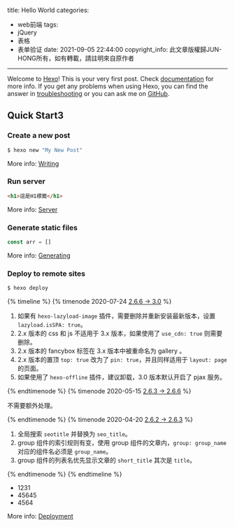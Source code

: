 title: Hello World
categories:
  - web前端
tags:
  - jQuery
  - 表格
  - 表单验证
date: 2021-09-05 22:44:00
copyright_info: 此文章版權歸JUN-HONG所有，如有轉載，請註明來自原作者
---
Welcome to [Hexo](https://hexo.io/)! This is your very first post. Check [documentation](https://hexo.io/docs/) for more info. If you get any problems when using Hexo, you can find the answer in [troubleshooting](https://hexo.io/docs/troubleshooting.html) or you can ask me on [GitHub](https://github.com/hexojs/hexo/issues).

## Quick Start3

### Create a new post

``` bash
$ hexo new "My New Post"
```

More info: [Writing](https://hexo.io/docs/writing.html)

### Run server

``` HTML
<h1>這是H1標籤</h1>
```

More info: [Server](https://hexo.io/docs/server.html)

### Generate static files

``` JavaScript
const arr = []
```

More info: [Generating](https://hexo.io/docs/generating.html)

### Deploy to remote sites

``` bash
$ hexo deploy
```

{% timeline %}
{% timenode 2020-07-24 [2.6.6 -> 3.0](https://github.com/volantis-x/hexo-theme-volantis/releases) %}

1. 如果有 `hexo-lazyload-image` 插件，需要删除并重新安装最新版本，设置 `lazyload.isSPA: true`。
2. 2.x 版本的 css 和 js 不适用于 3.x 版本，如果使用了 `use_cdn: true` 则需要删除。
3. 2.x 版本的 fancybox 标签在 3.x 版本中被重命名为 gallery 。
4. 2.x 版本的置顶 `top: true` 改为了 `pin: true`，并且同样适用于 `layout: page` 的页面。
5. 如果使用了 `hexo-offline` 插件，建议卸载，3.0 版本默认开启了 pjax 服务。

{% endtimenode %}
{% timenode 2020-05-15 [2.6.3 -> 2.6.6](https://github.com/volantis-x/hexo-theme-volantis/releases/tag/2.6.6) %}

不需要额外处理。

{% endtimenode %}
{% timenode 2020-04-20 [2.6.2 -> 2.6.3](https://github.com/volantis-x/hexo-theme-volantis/releases/tag/2.6.3) %}

1. 全局搜索 `seotitle` 并替换为 `seo_title`。
2. group 组件的索引规则有变，使用 group 组件的文章内，`group: group_name` 对应的组件名必须是 `group_name`。
2. group 组件的列表名优先显示文章的 `short_title` 其次是 `title`。

{% endtimenode %}
{% endtimeline %}

* 1231
* 45645
* 4564

More info: [Deployment](https://hexo.io/docs/one-command-deployment.html)